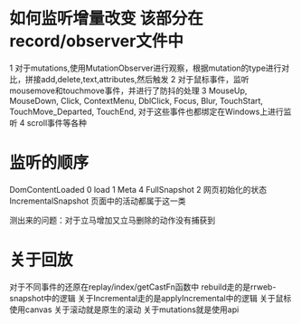 # 如何监听增量改变  该部分在record/observer文件中
1 对于mutations,使用MutationObserver进行观察，根据mutation的type进行对比，拼接add,delete,text,attributes,然后触发
2 对于鼠标事件，监听mousemove和touchmove事件，并进行了防抖的处理
3  MouseUp,
  MouseDown,
  Click,
  ContextMenu,
  DblClick,
  Focus,
  Blur,
  TouchStart,
  TouchMove_Departed, 
  TouchEnd, 对于这些事件也都绑定在Windows上进行监听
4 scroll事件等各种 
# 监听的顺序
DomContentLoaded 0 
load 1
Meta 4
FullSnapshot 2  网页初始化的状态
IncrementalSnapshot 页面中的活动都属于这一类

测出来的问题：对于立马增加又立马删除的动作没有捕获到

# 关于回放
对于不同事件的还原在replay/index/getCastFn函数中
rebuild走的是rrweb-snapshot中的逻辑
关于Incremental走的是applyIncremental中的逻辑
关于鼠标使用canvas
关于滚动就是原生的滚动
关于mutations就是使用api


